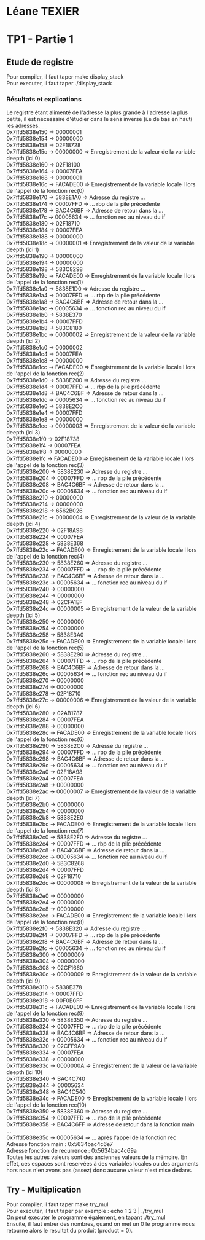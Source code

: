 # Léane TEXIER

# TP1 - Partie 1

## Etude de registre
Pour compiler, il faut taper make display_stack                   
Pour executer, il faut taper ./display_stack                  

### Résultats et explications
Le registre étant alimenté de l'adresse la plus grande à l'adresse la plus petite, il est nécessaire d'étudier dans le sens inverse (i.e de bas en haut) les adresses.           
0x7ffd5838e150 -> 00000001         
0x7ffd5838e154 -> 00000000         
0x7ffd5838e158 -> 02F18728         
0x7ffd5838e15c -> 00000000 => Enregistrement de la valeur de la variable deepth (ici 0)         
0x7ffd5838e160 -> 02F18100         
0x7ffd5838e164 -> 00007FEA         
0x7ffd5838e168 -> 00000001         
0x7ffd5838e16c -> FACADE00 => Enregistrement de la variable locale l lors de l'appel de la fonction rec(0)         
0x7ffd5838e170 -> 5838E1A0 => Adresse du registre ...         
0x7ffd5838e174 -> 00007FFD => ... rbp de la pile précédente          
0x7ffd5838e178 -> BAC4C6BF => Adresse de retour dans la ...                    
0x7ffd5838e17c -> 00005634 => ... fonction rec au niveau du if         
0x7ffd5838e180 -> 02F18710         
0x7ffd5838e184 -> 00007FEA         
0x7ffd5838e188 -> 00000000         
0x7ffd5838e18c -> 00000001 => Enregistrement de la valeur de la variable deepth (ici 1)         
0x7ffd5838e190 -> 00000000         
0x7ffd5838e194 -> 00000000         
0x7ffd5838e198 -> 583C8298         
0x7ffd5838e19c -> FACADE00 => Enregistrement de la variable locale l lors de l'appel de la fonction rec(1)         
0x7ffd5838e1a0 -> 5838E1D0 => Adresse du registre ...         
0x7ffd5838e1a4 -> 00007FFD => ... rbp de la pile précédente          
0x7ffd5838e1a8 -> BAC4C6BF => Adresse de retour dans la ...          
0x7ffd5838e1ac -> 00005634 => ... fonction rec au niveau du if         
0x7ffd5838e1b0 -> 5838E370         
0x7ffd5838e1b4 -> 00007FFD         
0x7ffd5838e1b8 -> 583C8180         
0x7ffd5838e1bc -> 00000002 => Enregistrement de la valeur de la variable deepth (ici 2)         
0x7ffd5838e1c0 -> 00000002         
0x7ffd5838e1c4 -> 00007FEA         
0x7ffd5838e1c8 -> 00000000         
0x7ffd5838e1cc -> FACADE00 => Enregistrement de la variable locale l lors de l'appel de la fonction rec(2)         
0x7ffd5838e1d0 -> 5838E200 => Adresse du registre ...         
0x7ffd5838e1d4 -> 00007FFD => ... rbp de la pile précédente          
0x7ffd5838e1d8 -> BAC4C6BF => Adresse de retour dans la ...          
0x7ffd5838e1dc -> 00005634 => ... fonction rec au niveau du if         
0x7ffd5838e1e0 -> 5838E2C0         
0x7ffd5838e1e4 -> 00007FFD         
0x7ffd5838e1e8 -> 00000000         
0x7ffd5838e1ec -> 00000003 => Enregistrement de la valeur de la variable deepth (ici 3)         
0x7ffd5838e1f0 -> 02F18738         
0x7ffd5838e1f4 -> 00007FEA         
0x7ffd5838e1f8 -> 00000000         
0x7ffd5838e1fc -> FACADE00 => Enregistrement de la variable locale l lors de l'appel de la fonction rec(3)         
0x7ffd5838e200 -> 5838E230 => Adresse du registre ...         
0x7ffd5838e204 -> 00007FFD => ... rbp de la pile précédente          
0x7ffd5838e208 -> BAC4C6BF => Adresse de retour dans la ...          
0x7ffd5838e20c -> 00005634 => ... fonction rec au niveau du if         
0x7ffd5838e210 -> 00000000         
0x7ffd5838e214 -> 00000000         
0x7ffd5838e218 -> 6562B026         
0x7ffd5838e21c -> 00000004 => Enregistrement de la valeur de la variable deepth (ici 4)         
0x7ffd5838e220 -> 02F18A98         
0x7ffd5838e224 -> 00007FEA         
0x7ffd5838e228 -> 5838E368         
0x7ffd5838e22c -> FACADE00 => Enregistrement de la variable locale l lors de l'appel de la fonction rec(4)         
0x7ffd5838e230 -> 5838E260 => Adresse du registre ...         
0x7ffd5838e234 -> 00007FFD => ... rbp de la pile précédente          
0x7ffd5838e238 -> BAC4C6BF => Adresse de retour dans la ...          
0x7ffd5838e23c -> 00005634 => ... fonction rec au niveau du if         
0x7ffd5838e240 -> 00000000         
0x7ffd5838e244 -> 00000000         
0x7ffd5838e248 -> 02CFA1EF         
0x7ffd5838e24c -> 00000005 => Enregistrement de la valeur de la variable deepth (ici 5)         
0x7ffd5838e250 -> 00000000         
0x7ffd5838e254 -> 00000000         
0x7ffd5838e258 -> 5838E3A0         
0x7ffd5838e25c -> FACADE00 => Enregistrement de la variable locale l lors de l'appel de la fonction rec(5)         
0x7ffd5838e260 -> 5838E290 => Adresse du registre ...         
0x7ffd5838e264 -> 00007FFD => ... rbp de la pile précédente          
0x7ffd5838e268 -> BAC4C6BF => Adresse de retour dans la ...          
0x7ffd5838e26c -> 00005634 => ... fonction rec au niveau du if         
0x7ffd5838e270 -> 00000000         
0x7ffd5838e274 -> 00000000         
0x7ffd5838e278 -> 02F18710         
0x7ffd5838e27c -> 00000006 => Enregistrement de la valeur de la variable deepth (ici 6)         
0x7ffd5838e280 -> 02AB1787         
0x7ffd5838e284 -> 00007FEA         
0x7ffd5838e288 -> 00000000         
0x7ffd5838e28c -> FACADE00 => Enregistrement de la variable locale l lors de l'appel de la fonction rec(6)         
0x7ffd5838e290 -> 5838E2C0 => Adresse du registre ...         
0x7ffd5838e294 -> 00007FFD => ... rbp de la pile précédente          
0x7ffd5838e298 -> BAC4C6BF => Adresse de retour dans la ...          
0x7ffd5838e29c -> 00005634 => ... fonction rec au niveau du if         
0x7ffd5838e2a0 -> 02F18A98         
0x7ffd5838e2a4 -> 00007FEA         
0x7ffd5838e2a8 -> 00000000         
0x7ffd5838e2ac -> 00000007 => Enregistrement de la valeur de la variable deepth (ici 7)         
0x7ffd5838e2b0 -> 00000000         
0x7ffd5838e2b4 -> 00000000         
0x7ffd5838e2b8 -> 5838E2E0         
0x7ffd5838e2bc -> FACADE00 => Enregistrement de la variable locale l lors de l'appel de la fonction rec(7)         
0x7ffd5838e2c0 -> 5838E2F0 => Adresse du registre ...         
0x7ffd5838e2c4 -> 00007FFD => ... rbp de la pile précédente          
0x7ffd5838e2c8 -> BAC4C6BF => Adresse de retour dans la ...          
0x7ffd5838e2cc -> 00005634 => ... fonction rec au niveau du if         
0x7ffd5838e2d0 -> 583C8268         
0x7ffd5838e2d4 -> 00007FFD         
0x7ffd5838e2d8 -> 02F18710         
0x7ffd5838e2dc -> 00000008 => Enregistrement de la valeur de la variable deepth (ici 8)         
0x7ffd5838e2e0 -> 00000000         
0x7ffd5838e2e4 -> 00000000         
0x7ffd5838e2e8 -> 00000000         
0x7ffd5838e2ec -> FACADE00 => Enregistrement de la variable locale l lors de l'appel de la fonction rec(8)         
0x7ffd5838e2f0 -> 5838E320 => Adresse du registre ...         
0x7ffd5838e2f4 -> 00007FFD => ... rbp de la pile précédente          
0x7ffd5838e2f8 -> BAC4C6BF => Adresse de retour dans la ...          
0x7ffd5838e2fc -> 00005634 => ... fonction rec au niveau du if         
0x7ffd5838e300 -> 00000009         
0x7ffd5838e304 -> 00000000         
0x7ffd5838e308 -> 02CF1660         
0x7ffd5838e30c -> 00000009 => Enregistrement de la valeur de la variable deepth (ici 9)         
0x7ffd5838e310 -> 5838E378         
0x7ffd5838e314 -> 00007FFD         
0x7ffd5838e318 -> 00F0B6FF         
0x7ffd5838e31c -> FACADE00 => Enregistrement de la variable locale l lors de l'appel de la fonction rec(9)         
0x7ffd5838e320 -> 5838E350 => Adresse du registre ...          
0x7ffd5838e324 -> 00007FFD => ... rbp de la pile précédente          
0x7ffd5838e328 -> BAC4C6BF => Adresse de retour dans la ...        
0x7ffd5838e32c -> 00005634 => ... fonction rec au niveau du if
0x7ffd5838e330 -> 02CFF9A0         
0x7ffd5838e334 -> 00007FEA         
0x7ffd5838e338 -> 00000000         
0x7ffd5838e33c -> 0000000A => Enregistrement de la valeur de la variable deepth (ici 10)         
0x7ffd5838e340 -> BAC4C740         
0x7ffd5838e344 -> 00005634         
0x7ffd5838e348 -> BAC4C540         
0x7ffd5838e34c -> FACADE00 => Enregistrement de la variable locale l lors de l'appel de la fonction rec(10)         
0x7ffd5838e350 -> 5838E360 => Adresse du registre ...            
0x7ffd5838e354 -> 00007FFD => ... rbp de la pile précédente          
0x7ffd5838e358 -> BAC4C6FF => Adresse de retour dans la fonction main ...        
0x7ffd5838e35c -> 00005634 => ... après l'appel de la fonction rec       
Adresse fonction main : 0x5634bac4c6e7         
Adresse fonction de recurrence : 0x5634bac4c69a          
Toutes les autres valeurs sont des anciennes valeurs de la mémoire. En effet, ces espaces sont reservées à des variables locales ou des arguments hors nous n'en avons pas (assez) donc aucune valeur n'est mise dedans.        

## Try - Multiplication
Pour compiler, il faut taper make try_mul                   
Pour executer, il faut taper par exemple : echo 1 2 3 | ./try_mul     
On peut executer le programme également, en tapant ./try_mul    
Ensuite, il faut entrer des nombres, quand on met un 0 le programme nous retourne alors le resultat du produit (product = 0).      
